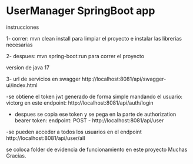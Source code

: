 # UserManager SpringBoot app

instrucciones

1- correr: mvn clean install
para limpiar el proyecto e instalar las librerias necesarias

2- despues: mvn spring-boot:run
para correr el proyecto


version de java
17

3- url de servicios en swagger
http://localhost:8081/api/swagger-ui/index.html

-se obtiene el token jwt generado de forma simple
mandando el usuario: victorg
en este endpoint: http://localhost:8081/api/auth/login

- despues se copia ese token y se pega en la parte de authorization bearer token:
endpoint: POST - http://localhost:8081/api/user

-se pueden acceder a todos los usuarios en el endpoint
http://localhost:8081/api/user/all

se coloca folder de evidencia de funcionamiento en este proyecto
Muchas Gracias.
 

